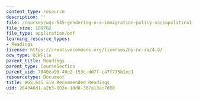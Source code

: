 ```yaml
---
content_type: resource
description: ''
file: /courses/wgs-645-gendering-u-s-immigration-policy-sociopolitical-theological-and-feminist-perspectives-spring-2019/264046d1a2b3802e10d8387a13ac7d88_MITWGS_645S19_RecReadings.pdf
file_size: 189762
file_type: application/pdf
learning_resource_types:
- Readings
license: https://creativecommons.org/licenses/by-nc-sa/4.0/
ocw_type: OCWFile
parent_title: Readings
parent_type: CourseSection
parent_uid: 7048ea90-40e2-153c-dd7f-ca7f775b1ec1
resourcetype: Document
title: WGS.645 S19 Recommended Readings
uid: 264046d1-a2b3-802e-10d8-387a13ac7d88
---
```

